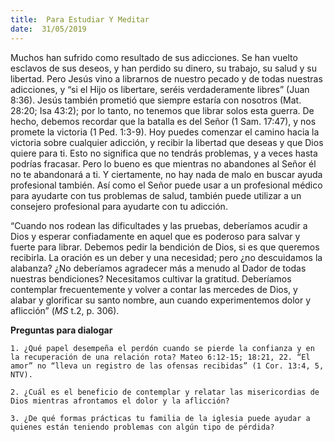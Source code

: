 ```yaml
---
title:  Para Estudiar Y Meditar
date:  31/05/2019
---
```


Muchos han sufrido como resultado de sus adicciones. Se han vuelto esclavos de sus deseos, y han perdido su dinero, su trabajo, su salud y su libertad. Pero Jesús vino a librarnos de nuestro pecado y de todas nuestras adicciones, y “si el Hijo os libertare, seréis verdaderamente libres” (Juan 8:36). Jesús también prometió que siempre estaría con nosotros (Mat. 28:20; Isa 43:2); por lo tanto, no tenemos que librar solos esta guerra. De hecho, debemos recordar que la batalla es del Señor (1 Sam. 17:47), y nos promete la victoria (1 Ped. 1:3-9). Hoy puedes comenzar el camino hacia la victoria sobre cualquier adicción, y recibir la libertad que deseas y que Dios quiere para ti. Esto no significa que no tendrás problemas, y a veces hasta podrías fracasar. Pero lo bueno es que mientras no abandones al Señor él no te abandonará a ti. Y ciertamente, no hay nada de malo en buscar ayuda profesional también. Así como el Señor puede usar a un profesional médico para ayudarte con tus problemas de salud, también puede utilizar a un consejero profesional para ayudarte con tu adicción.

“Cuando nos rodean las dificultades y las pruebas, deberíamos acudir a Dios y esperar confiadamente en aquel que es poderoso para salvar y fuerte para librar. Debemos pedir la bendición de Dios, si es que queremos recibirla. La oración es un deber y una necesidad; pero ¿no descuidamos la alabanza? ¿No deberíamos agradecer más a menudo al Dador de todas nuestras bendiciones? Necesitamos cultivar la gratitud. Deberíamos contemplar frecuentemente y volver a contar las mercedes de Dios, y alabar y glorificar su santo nombre, aun cuando experimentemos dolor y aflicción” (_MS_ t.2, p. 306).

**Preguntas para dialogar**

`1. ¿Qué papel desempeña el perdón cuando se pierde la confianza y en la recuperación de una relación rota? Mateo 6:12-15; 18:21, 22. “El amor” no “lleva un registro de las ofensas recibidas” (1 Cor. 13:4, 5, NTV).`

`2. ¿Cuál es el beneficio de contemplar y relatar las misericordias de Dios mientras afrontamos el dolor y la aflicción?`

`3. ¿De qué formas prácticas tu familia de la iglesia puede ayudar a quienes están teniendo problemas con algún tipo de pérdida?`